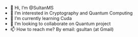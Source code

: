 - 👋 Hi, I’m @SultanMS
- 👀 I’m interested in Cryptography and Quantum Computing
- 🌱 I’m currently learning Cuda 
- 💞️ I’m looking to collaborate on Quantum project
- 📫 How to reach me? By email: gsultan (at Gmail)

<!---
SultanMS/SultanMS is a ✨ special ✨ repository because its `README.md` (this file) appears on your GitHub profile.
You can click the Preview link to take a look at your changes.
--->
